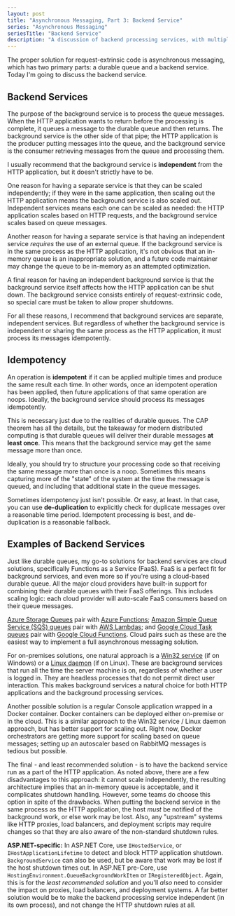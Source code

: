 ```yaml
---
layout: post
title: "Asynchronous Messaging, Part 3: Backend Service"
series: "Asynchronous Messaging"
seriesTitle: "Backend Service"
description: "A discussion of backend processing services, with multiple examples."
---
```


The proper solution for request-extrinsic code is asynchronous messaging, which has two primary parts: a durable queue and a backend service. Today I'm going to discuss the backend service.

## Backend Services

The purpose of the background service is to process the queue messages. When the HTTP application wants to return before the processing is complete, it queues a message to the durable queue and then returns. The background service is the other side of that pipe; the HTTP application is the producer putting messages into the queue, and the background service is the consumer retrieving messages from the queue and processing them.

I usually recommend that the background service is **independent** from the HTTP application, but it doesn't strictly have to be.

One reason for having a separate service is that they can be scaled independently; if they were in the same application, then scaling out the HTTP application means the background service is also scaled out. Independent services means each one can be scaled as needed: the HTTP application scales based on HTTP requests, and the background service scales based on queue messages.

Another reason for having a separate service is that having an independent service *requires* the use of an external queue. If the background service is in the same process as the HTTP application, it's not obvious that an in-memory queue is an inappropriate solution, and a future code maintainer may change the queue to be in-memory as an attempted optimization.

A final reason for having an independent background service is that the background service itself affects how the HTTP application can be shut down. The background service consists entirely of request-extrinsic code, so special care must be taken to allow proper shutdowns.

For all these reasons, I recommend that background services are separate, independent services. But regardless of whether the background service is independent or sharing the same process as the HTTP application, it must process its messages idempotently.

## Idempotency

An operation is **idempotent** if it can be applied multiple times and produce the same result each time. In other words, once an idempotent operation has been applied, then future applications of that same operation are noops. Ideally, the background service should process its messages idempotently.

This is necessary just due to the realities of durable queues. The CAP theorem has all the details, but the takeaway for modern distributed computing is that durable queues will deliver their durable messages **at least once**. This means that the background service may get the same message more than once.

Ideally, you should try to structure your processing code so that receiving the same message more than once is a noop. Sometimes this means capturing more of the "state" of the system at the time the message is queued, and including that additional state in the queue messages.

Sometimes idempotency just isn't possible. Or easy, at least. In that case, you can use **de-duplication** to explicitly check for duplicate messages over a reasonable time period. Idempotent processing is best, and de-duplication is a reasonable fallback.

## Examples of Backend Services

Just like durable queues, my go-to solutions for backend services are cloud solutions, specifically Functions as a Service (FaaS). FaaS is a perfect fit for background services, and even more so if you're using a cloud-based durable queue. All the major cloud providers have built-in support for combining their durable queues with their FaaS offerings. This includes scaling logic: each cloud provider will auto-scale FaaS consumers based on their queue messages.

[Azure Storage Queues](https://azure.microsoft.com/en-us/services/storage/queues/) pair with [Azure Functions](https://azure.microsoft.com/en-us/services/functions/); [Amazon Simple Queue Service (SQS) queues](https://aws.amazon.com/sqs/) pair with [AWS Lambdas](https://aws.amazon.com/lambda/); and [Google Cloud Task queues](https://cloud.google.com/tasks) pair with [Google Cloud Functions](https://cloud.google.com/functions). Cloud pairs such as these are the easiest way to implement a full asynchronous messaging solution.

For on-premises solutions, one natural approach is a [Win32 service](https://docs.microsoft.com/en-us/windows/win32/services/services) (if on Windows) or a [Linux daemon](https://www.man7.org/linux/man-pages/man7/daemon.7.html) (if on Linux). These are background services that run all the time the server machine is on, regardless of whether a user is logged in. They are headless processes that do not permit direct user interaction. This makes background services a natural choice for both HTTP applications and the background processing services.

Another possible solution is a regular Console application wrapped in a Docker container. Docker containers can be deployed either on-premise or in the cloud. This is a similar approach to the Win32 service / Linux daemon approach, but has better support for scaling out. Right now, Docker orchestrators are getting more support for scaling based on queue messages; setting up an autoscaler based on RabbitMQ messages is tedious but possible.

The final - and least recommended solution - is to have the backend service run as a part of the HTTP application. As noted above, there are a few disadvantages to this approach: it cannot scale independently, the resulting architecture implies that an in-memory queue is acceptable, and it complicates shutdown handling. However, some teams do choose this option in spite of the drawbacks. When putting the backend service in the same process as the HTTP application, the host *must* be notified of the background work, or else work may be lost. Also, any "upstream" systems like HTTP proxies, load balancers, and deployment scripts may require changes so that they are also aware of the non-standard shutdown rules.

<div class="alert alert-info" markdown="1">
<i class="fa fa-hand-o-right fa-2x pull-left"></i>

**ASP.NET-specific:** In ASP.NET Core, use `IHostedService`, or `IHostApplicationLifetime` to detect and block HTTP application shutdown. `BackgroundService` can also be used, but be aware that work may be lost if the host shutdown times out. In ASP.NET pre-Core, use `HostingEnvironment.QueueBackgroundWorkItem` or `IRegisteredObject`. Again, this is for the *least recommended solution* and you'll *also* need to consider the impact on proxies, load balancers, and deployment systems. A far better solution would be to make the backend processing service independent (in its own process), and not change the HTTP shutdown rules at all.
</div>
